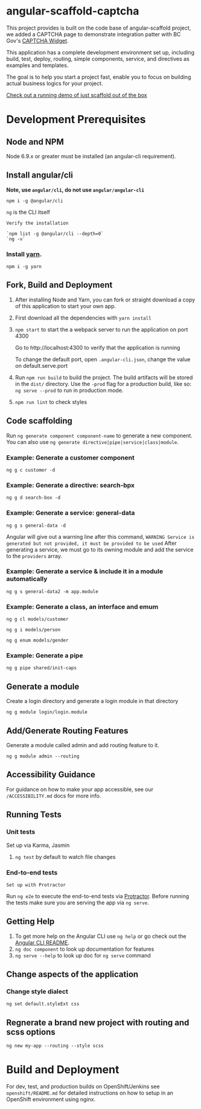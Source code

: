 # angular-scaffold-captcha

This project provides is built on the code base of angular-scaffold project, we added a CAPTCHA page to demonstrate integration patter with BC Gov's [CAPTCHA Widget](https://github.com/bcgov/MyGovBC-CAPTCHA-Widget).


This application has a complete development environment set up, including build, test, deploy, routing, simple components, service, and directives as examples and templates.

The goal is to help you start a project fast, enable you to focus on building actual business logics for your project.

[Check out a running demo of just scaffold out of the box](https://angular-scaffold-demo.pathfinder.gov.bc.ca)

# Development Prerequisites

## Node and NPM 

Node 6.9.x or greater must be installed (an angular-cli requirement).

## Install angular/cli

**Note, use `angular/cli`, do not use `angular/angular-cli`**

`npm i -g @angular/cli`

`ng` is the CLI itself 

    Verify the installation

    `npm list -g @angular/cli --depth=0`
    `ng -v`

### Install [yarn](https://yarnpkg.com/lang/en/docs/install/#alternatives-tab).

`npm i -g yarn`

## Fork, Build and Deployment

1. After installing Node and Yarn, you can fork or straight download a copy of this application to start your own app.
1. First download all the dependencies with `yarn install`
1. `npm start` to start the a webpack server to run the application on port 4300

    Go to http://localhost:4300 to verify that the application is running

    To change the default port, open `.angular-cli.json`, change the value on default.serve.port
1. Run `npm run build` to build the project. The build artifacts will be stored in the `dist/` directory. Use the `-prod` flag for a production build, like so: `ng serve --prod` to run in production mode.
1. `npm run lint` to check styles


## Code scaffolding

Run `ng generate component component-name` to generate a new component. You can also use `ng generate directive|pipe|service|class|module`.

### Example: Generate a customer component

`ng g c customer -d`

### Example: Generate a directive: search-bpx
`ng g d search-box -d`

### Example: Generate a service: general-data

`ng g s general-data -d`

Angular will give out a warning line after this command, `
WARNING Service is generated but not provided, it must be provided to be used
`
After generating a service, we must go to its owning module and add the service to the `providers` array.

### Example: Generate a service & include it in a module automatically

`ng g s general-data2 -m app.module`

### Example: Generate a class, an interface and emum

`ng g cl models/customer`

`ng g i models/person`

`ng g enum models/gender`

### Example: Generate a pipe

`ng g pipe shared/init-caps`

## Generate a module

Create a login directory and generate a login module in that directory

`ng g module login/login.module`

## Add/Generate Routing Features

Generate a module called admin and add routing feature to it.

`ng g module admin --routing`


## Accessibility Guidance

For guidance on how to make your app accessible, see our `/ACCESSIBILITY.md` docs for more info.

## Running Tests

### Unit tests
  
  Set up via Karma, Jasmin
1. `ng test` by default to watch file changes

### End-to-end tests
    Set up with Protractor
Run `ng e2e` to execute the end-to-end tests via [Protractor](http://www.protractortest.org/).
Before running the tests make sure you are serving the app via `ng serve`.


## Getting Help

1. To get more help on the Angular CLI use `ng help` or go check out the [Angular CLI README](https://github.com/angular/angular-cli/blob/master/README.md).
1. `ng doc component` to look up documentation for features
1. `ng serve --help` to look up doc for `ng serve` command


## Change aspects of the application

### Change style dialect

`ng set default.styleExt css`

## Regnerate a brand new project with routing and scss options

`ng new my-app --routing --style scss`

# Build and Deployment

For dev, test, and production builds on OpenShift/Jenkins see `openshift/README.md` for detailed instructions
on how to setup in an OpenShift environment using nginx.
